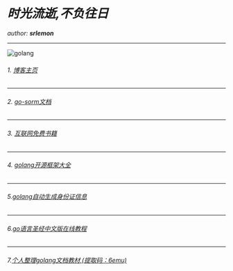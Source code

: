 # ***时光流逝,不负往日***

*author:*   ***srlemon*** 

---

![golang](https://timgsa.baidu.com/timg?image&quality=80&size=b9999_10000&sec=1565171923259&di=b6052e760f693a905d132f55503f134b&imgtype=0&src=http%3A%2F%2F5b0988e595225.cdn.sohucs.com%2Fimages%2F20180906%2F399142de6a704b90a9248a1485cd0170.png)

###### 1.  [博客主页](https://srlemon.github.io)
---
###### 2. [go-sorm文档](https://srlemon.github.io/sorm/)
---
###### 3. [互联网免费书籍](https://github.com/ruanyf/free-books)
---
###### 4. [golang开源框架大全](https://github.com/jobbole/awesome-go-cn)
---
###### 5.[golang自动生成身份证信息](https://github.com/srlemon/gen-id)
---
###### 6.[go语言圣经中文版在线教程](https://github.com/gopl-zh/gopl-zh.github.com)
---
###### 7.[个人整理golang文档教材,(提取码：6emu)](https://pan.baidu.com/s/1vatkTa254Fh9ld6dSlGNYg)